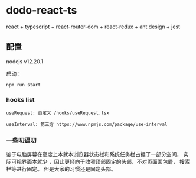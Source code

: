 # dodo-react-ts

react + typescript + react-router-dom + react-redux + ant design + jest 

## 配置

nodejs v12.20.1

启动： 
```
npm run start 
```

### hooks list

```
useRequest: 自定义 /hooks/useRequest.tsx

useInterval: 第三方 https://www.npmjs.com/package/use-interval

```


### 一些叨逼叨

鉴于电脑屏幕在高度上本就本浏览器状态栏和系统任务栏占据了一部分空间， 
实际可视界面本就少 ，因此更倾向于收窄顶部固定的头部、不对页面面包屑， 搜索栏等进行固定。
但是大家的习惯还是固定头部。

 
